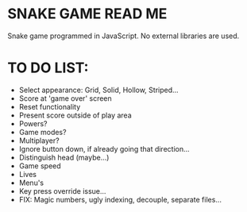 # SNAKE GAME READ ME #
Snake game programmed in JavaScript.
No external libraries are used.

# TO DO LIST: #
* Select appearance: Grid, Solid, Hollow, Striped...
* Score at 'game over' screen
* Reset functionality
* Present score outside of play area
* Powers?
* Game modes?
* Multiplayer?
* Ignore button down, if already going that direction...
* Distinguish head (maybe...)
* Game speed
* Lives
* Menu's
* Key press override issue...
* FIX: Magic numbers, ugly indexing, decouple, separate files...